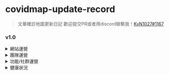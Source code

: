 # covidmap-update-record
> 文華確診地圖更新日記
> 歡迎提交PR或者用discord聯繫我！[KvN1027#1167](KvN1027#1167)
### v1.0
<Details>
<Summary>網站運營</Summary>
<Pre>
- 網站初始化
- 基本功能完善
- 網頁基本框架完成
- 基本WAF防禦
- 第三方滲透測試
- 購置domain&ssl-> whcsc.club
- 找不到金主
- 購置雲主機
 - 系統架設完成
 </Pre>
 </Details>
 
 <Details>
<Summary>團隊運營</Summary>
<Pre>
- 新增linebot負責人
- 新增美宣
</Pre>
</Details>

<Details>
<Summary>功能/社群運營</Summary>
<Pre>
- 5/3校長會議 -> 成功取得校方授權
- 5/4學務主任會議 -> 獲取疫情相關資訊、完成初步資訊交握
- 5/5學務主任、健康中心會議 -> 校方網站預期功能整理、訊息結構更新
- linebot帳號架設、訊息測試完成
- 唯一social media instagram帳號架設完成
</Pre>
</Details>


<Details>
<Summary>健康狀況</Summary>
<Pre>
- linebot帳號架設、訊息測試完成
- 唯一social media instagram帳號架設完成
- 還沒死透
</Pre>
</Details>
